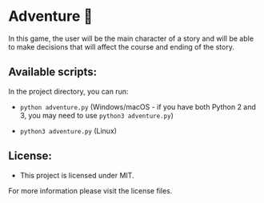 # Adventure 🐉

In this game, the user will be the main character of a story and will be able to make decisions that will affect the course and ending of the story.

## Available scripts:

In the project directory, you can run:

- `python adventure.py` (Windows/macOS - if you have both Python 2 and 3, you may need to use `python3 adventure.py`)

- `python3 adventure.py` (Linux)

## License:

- This project is licensed under MIT.

For more information please visit the license files.
